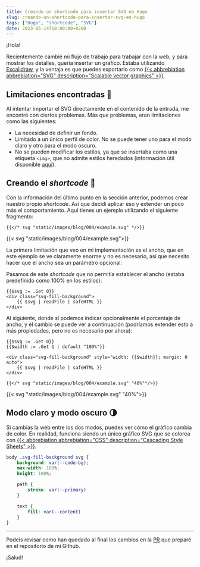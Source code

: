 ```yaml
---
title: Creando un shortcode para insertar SVG en Hugo
slug: creando-un-shortcode-para-insertar-svg-en-hugo
tags: ["Hugo", "shortcode", "SVG"]
date: 2023-05-14T18:00:00+0200
---
```


¡Hola!

Recientemente cambié mi flujo de trabajo para trabajar con la web, y para mostrar los detalles, quería insertar un gráfico. Estaba utilizando [Excalidraw](https://excalidraw.com), y la ventaja es que puedes exportarlo como [{{< abbrebiation abbrebiation="SVG" description="Scalable vector graphics" >}}](https://www.w3.org/Graphics/SVG/).

## Limitaciones encontradas 🚧

Al intentar importar el SVG directamente en el contenido de la entrada, me encontré con ciertos problemas. Más que problemas, eran limitaciones como las siguientes:

* La necesidad de definir un fondo.
* Limitado a un único perfil de color. No se puede tener uno para el modo claro y otro para el modo oscuro.
* No se pueden modificar los estilos, ya que se insertaba como una etiqueta `<img>`, que no admite estilos heredados (información útil disponible [aquí](https://discourse.gohugo.io/t/solved-inject-an-svg-file-into-my-html/7446/9)).

## Creando el *shortcode* 🥾

Con la información del último punto en la sección anterior, podemos crear nuestro propio *shortcode*. Así que decidí aplicar eso y extender un poco más el comportamiento. Aquí tienes un ejemplo utilizando el siguiente fragmento:

```
{{</* svg "static/images/blog/004/example.svg" */>}}
```

{{< svg "static/images/blog/004/example.svg">}}

La primera limitación que veo en mi implementación es el ancho, que en este ejemplo se ve claramente enorme y no es necesario, así que necesito hacer que el ancho sea un parámetro opcional.

Pasamos de este *shortcode* que no permitía establecer el ancho (estaba predefinido como 100% en los estilos):
```
{{$svg := .Get 0}}
<div class="svg-fill-background">
    {{ $svg | readFile | safeHTML }}
</div>
```
Al siguiente, donde sí podemos indicar opcionalmente el porcentaje de ancho, y el cambio se puede ver a continuación (podríamos extender esto a más propiedades, pero no es necesario por ahora):

```
{{$svg := .Get 0}}
{{$width := .Get 1 | default "100%"}}

<div class="svg-fill-background" style="width: {{$width}}; margin: 0 auto">
    {{ $svg | readFile | safeHTML }}
</div>
```

```
{{</* svg "static/images/blog/004/example.svg" "40%"*/>}}
```

{{< svg "static/images/blog/004/example.svg" "40%">}}

## Modo claro y modo oscuro 🌗

Si cambias la web entre los dos modos, puedes ver cómo el gráfico cambia de color. En realidad, funciona siendo un único gráfico SVG que se colorea con [{{< abbrebiation abbrebiation="CSS" description="Cascading Style Sheets" >}}](https://www.w3.org/Style/CSS/).

```scss
body .svg-fill-background svg {
    background: var(--code-bg);
    max-width: 100%;
    height: 100%;

    path {
        stroke: var(--primary)
    }

    text {
        fill: var(--content)
    }
}
```

----

Podeis revisar como han quedado al final los cambios en la [PR](https://github.com/jesusfj710/jesusfj710-hugo/pull/28) que preparé en el repositorio de mi Github.

¡Salud!

